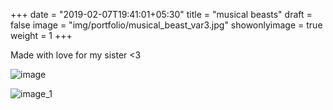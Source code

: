 +++
date = "2019-02-07T19:41:01+05:30"
title = "musical beasts"
draft = false
image = "img/portfolio/musical_beast_var3.jpg"
showonlyimage = true
weight = 1
+++

Made with love for my sister <3

![image](/img/portfolio/musical_beast_var3.jpg)

![image_1](/img/portfolio/closeups/musical_beast_var3.jpg)
